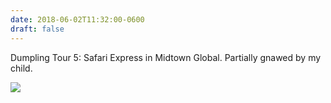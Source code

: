 ```yaml
---
date: 2018-06-02T11:32:00-0600
draft: false
---
```




Dumpling Tour 5: Safari Express in Midtown Global. Partially gnawed by my child.

![](/images/2018/b8a58a6007.jpg)




